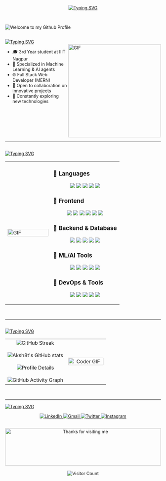 <div align="center">
  <a href="https://git.io/typing-svg">
    <img src="https://readme-typing-svg.demolab.com?font=Nosifer&size=35&pause=1000&color=F7F7F7&center=true&vCenter=true&width=435&lines=Akshat+Tiwari" alt="Typing SVG" />
  </a>
</div>

<br/>

## <div align="center">
  <img src="https://github.com/BrunnerLivio/brunnerlivio/blob/master/images/welcome.png?raw=true" style="max-width: 100%;" alt="Welcome to my Github Profile" />
</div>

<br/>

## <div align="center">
  <a href="https://git.io/typing-svg">
    <img src="https://readme-typing-svg.demolab.com?font=Cormorant+Garamond&size=30&duration=1&pause=1000&color=F7F7F7&center=true&vCenter=true&width=435&lines=%F0%9F%91%A8%E2%80%8D%F0%9F%92%BB+Who+Am+I" alt="Typing SVG" />
  </a>
</div>

<br/>

<img align="right" src="https://media.giphy.com/media/836HiJc7pgzy8iNXCn/giphy.gif" width="300" alt="GIF" />

- 🎓 3rd Year student at IIIT Nagpur  
- 🧠 Specialized in Machine Learning & AI agents  
- 🌐 Full Stack Web Developer (MERN)  
- 💼 Open to collaboration on innovative projects  
- 🚀 Constantly exploring new technologies  

<br clear="right" />

---

## <div align="center">
  <a href="https://git.io/typing-svg">
    <img src="https://readme-typing-svg.demolab.com?font=Cormorant+Garamond&size=30&duration=1&pause=1000&color=F7F7F7&center=true&vCenter=true&width=435&lines=%F0%9F%9B%A0%EF%B8%8F+Tech+Arsenal" alt="Typing SVG" />
  </a>
</div>

<br/>

<table>
  <tr>
    <td width="40%">
      <img src="https://github.com/Xx-Ashutosh-xX/Xx-Ashutosh-xX/blob/master/assets/1936.gif" alt="GIF" width="100%" />
    </td>
    <td>

### 🧠 Languages
<p align="center">
  <img src="https://img.shields.io/badge/JavaScript-F7DF1E?style=for-the-badge&logo=javascript&logoColor=black" />
  <img src="https://img.shields.io/badge/TypeScript-007ACC?style=for-the-badge&logo=typescript&logoColor=white" />
  <img src="https://img.shields.io/badge/Python-3776AB?style=for-the-badge&logo=python&logoColor=white" />
  <img src="https://img.shields.io/badge/Java-ED8B00?style=for-the-badge&logo=java&logoColor=white" />
  <img src="https://img.shields.io/badge/C%2B%2B-00599C?style=for-the-badge&logo=c%2B%2B&logoColor=white" />
</p>

### 🎨 Frontend
<p align="center">
  <img src="https://img.shields.io/badge/React-20232A?style=for-the-badge&logo=react&logoColor=61DAFB" />
  <img src="https://img.shields.io/badge/Redux-593D88?style=for-the-badge&logo=redux&logoColor=white" />
  <img src="https://img.shields.io/badge/HTML5-E34F26?style=for-the-badge&logo=html5&logoColor=white" />
  <img src="https://img.shields.io/badge/CSS3-1572B6?style=for-the-badge&logo=css3&logoColor=white" />
  <img src="https://img.shields.io/badge/Tailwind_CSS-38B2AC?style=for-the-badge&logo=tailwind-css&logoColor=white" />
  <img src="https://img.shields.io/badge/Material--UI-0081CB?style=for-the-badge&logo=material-ui&logoColor=white" />
</p>

### 🧰 Backend & Database
<p align="center">
  <img src="https://img.shields.io/badge/Node.js-339933?style=for-the-badge&logo=nodedotjs&logoColor=white" />
  <img src="https://img.shields.io/badge/Express.js-000000?style=for-the-badge&logo=express&logoColor=white" />
  <img src="https://img.shields.io/badge/MongoDB-4EA94B?style=for-the-badge&logo=mongodb&logoColor=white" />
  <img src="https://img.shields.io/badge/PostgreSQL-316192?style=for-the-badge&logo=postgresql&logoColor=white" />
  <img src="https://img.shields.io/badge/Firebase-ffca28?style=for-the-badge&logo=firebase&logoColor=black" />
</p>

### 🤖 ML/AI Tools
<p align="center">
  <img src="https://img.shields.io/badge/TensorFlow-FF6F00?style=for-the-badge&logo=tensorflow&logoColor=white" />
  <img src="https://img.shields.io/badge/PyTorch-EE4C2C?style=for-the-badge&logo=pytorch&logoColor=white" />
  <img src="https://img.shields.io/badge/scikit_learn-F7931E?style=for-the-badge&logo=scikit-learn&logoColor=white" />
  <img src="https://img.shields.io/badge/Pandas-2C2D72?style=for-the-badge&logo=pandas&logoColor=white" />
  <img src="https://img.shields.io/badge/Numpy-777BB4?style=for-the-badge&logo=numpy&logoColor=white" />
</p>

### 🚀 DevOps & Tools
<p align="center">
  <img src="https://img.shields.io/badge/Docker-2CA5E0?style=for-the-badge&logo=docker&logoColor=white" />
  <img src="https://img.shields.io/badge/Git-F05032?style=for-the-badge&logo=git&logoColor=white" />
  <img src="https://img.shields.io/badge/AWS-232F3E?style=for-the-badge&logo=amazon-aws&logoColor=white" />
  <img src="https://img.shields.io/badge/Vercel-000000?style=for-the-badge&logo=vercel&logoColor=white" />
  <img src="https://img.shields.io/badge/Postman-FF6C37?style=for-the-badge&logo=Postman&logoColor=white" />
</p>

</td>
  </tr>
</table>

<br/>

---

## <div align="center">
  <a href="https://git.io/typing-svg">
    <img src="https://readme-typing-svg.demolab.com?font=Cormorant+Garamond&size=30&duration=1&pause=1000&color=F7F7F7&center=true&vCenter=true&width=435&lines=%F0%9F%93%8A+GitHub+Stats" alt="Typing SVG" />
  </a>
</div>

<br/>

<table>
  <tr>
    <td width="60%" align="center">

<img src="https://streak-stats.demolab.com/?user=Aksh8t&theme=highcontrast&hide_border=true" alt="GitHub Streak" />
<br/><br/>
<img src="https://github-readme-stats.vercel.app/api?username=Aksh8t&hide_border=true&border_radius=15&show_icons=true&theme=highcontrast" alt="Aksh8t's GitHub stats" />
<br/><br/>
<img src="https://github-profile-summary-cards.vercel.app/api/cards/profile-details?username=Aksh8t&theme=highcontrast&hide_border=true" alt="Profile Details" />
<br/><br/>
<img src="https://github-readme-activity-graph.vercel.app/graph?username=Aksh8t&custom_title=Aksh8t's%20GitHub%20Activity%20Graph&hide_border=true&border_radius=15&bg_color=000000&color=90EE90&line=1E90FF&point=1E90FF&area_color=000000&title_color=90EE90&area=true" alt="GitHub Activity Graph" />

   </td>
    <td width="40%" align="center">
      <img src="https://github.com/raghavk16/raghavk16/blob/master/coderman.gif" alt="Coder GIF" width="100%" />
    </td>
  </tr>
</table>

<br/>

---

[![Typing SVG](https://readme-typing-svg.demolab.com?font=Honk&size=60&pause=1000&center=true&width=435&lines=Connect+with+Me)](https://git.io/typing-svg)

<p align="center">
  <a href="https://linkedin.com/in/aksh8t" target="_blank">
    <img src="https://skillicons.dev/icons?i=linkedin" alt="LinkedIn" />
  </a>
  <a href="mailto:akshat35tiwari@gmail.com" target="_blank">
    <img src="https://skillicons.dev/icons?i=gmail" alt="Gmail" />
  </a>
  <a href="https://twitter.com/akshat_35" target="_blank">
    <img src="https://skillicons.dev/icons?i=twitter" alt="Twitter" />
  </a>
  <a href="https://instagram.com/aksh8t" target="_blank">
    <img src="https://skillicons.dev/icons?i=instagram" alt="Instagram" />
  </a>
</p>

<br/>

<div align="center">
  <img height="120" alt="Thanks for visiting me" width="100%" src="https://raw.githubusercontent.com/BrunnerLivio/brunnerlivio/master/images/marquee.svg" />
  <br/><br/>
  <img src="https://profile-counter.glitch.me/aksh8t/count.svg" alt="Visitor Count" />
</div>
